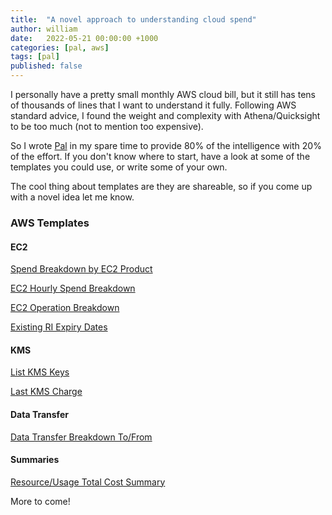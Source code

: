 ```yaml
---
title:  "A novel approach to understanding cloud spend"
author: william
date:   2022-05-21 00:00:00 +1000
categories: [pal, aws]
tags: [pal]
published: false
---
```


I personally have a pretty small monthly AWS cloud bill, but it still has tens of thousands of lines that I want to understand it fully. Following AWS standard advice, I found the weight and complexity with Athena/Quicksight to be too much (not to mention too expensive). 

So I wrote [Pal](https://www.github.com/williamthom-as/pal) in my spare time to provide 80% of the intelligence with 20% of the effort. If you don't know where to start, have a look at some of the templates you could use, or write some of your own.  

The cool thing about templates are they are shareable, so if you come up with a novel idea let me know.

### AWS Templates

#### EC2

[Spend Breakdown by EC2 Product](https://github.com/williamthom-as/pal/blob/main/templates/aws/ec2/ec2_spend_breakdown.json)

[EC2 Hourly Spend Breakdown](https://github.com/williamthom-as/pal/blob/main/templates/aws/ec2/ec2_compute_hourly_breakdown.json)

[EC2 Operation Breakdown](https://github.com/williamthom-as/pal/blob/main/templates/aws/ec2/ec2_operation_breakdown.json)

[Existing RI Expiry Dates](https://github.com/williamthom-as/pal/blob/main/templates/aws/reserved_instances/all_reserved_instance_expiries.json)

#### KMS

[List KMS Keys](https://github.com/williamthom-as/pal/blob/main/templates/aws/kms/list_of_kms_keys.json)

[Last KMS Charge](https://github.com/williamthom-as/pal/blob/main/templates/aws/kms/last_charge_kms.json)

#### Data Transfer

[Data Transfer Breakdown To/From](https://github.com/williamthom-as/pal/blob/main/templates/aws/data_transfer/data_transfer_breakdown.json)

#### Summaries

[Resource/Usage Total Cost Summary](https://github.com/williamthom-as/pal/blob/main/templates/aws/global_resource_and_usage_type_costs.json)

More to come!
